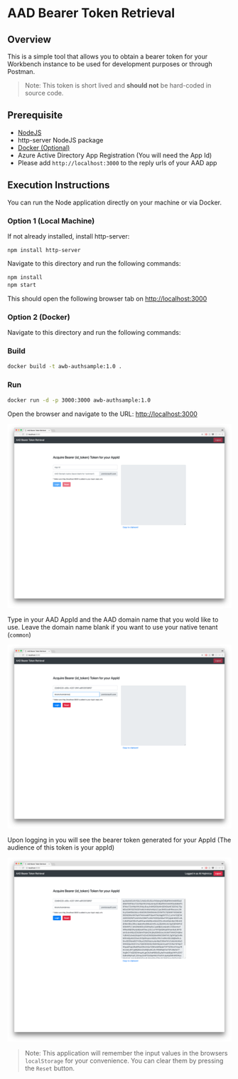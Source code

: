 # AAD Bearer Token Retrieval

## Overview
This is a simple tool that allows you to obtain a bearer token for your Workbench instance to be used for development purposes or through Postman.

> Note: This token is short lived and **should not** be hard-coded in source code.


## Prerequisite
* [NodeJS](https://nodejs.org/)
* http-server NodeJS package
* [Docker (Optional)](https://www.docker.com/products/docker-engine)
* Azure Active Directory App Registration (You will need the App Id)
* Please add `http://localhost:3000` to the reply urls of your AAD app

## Execution Instructions
You can run the Node application directly on your machine or via Docker. 

### Option 1 (Local Machine)

If not already installed, install http-server:

```
npm install http-server
```

Navigate to this directory and run the following commands:

```bash
npm install
npm start
```
This should open the following browser tab on [http://localhost:3000](http://localhost:3000)

### Option 2 (Docker)

Navigate to this directory and run the following commands:

### Build 

```bash
docker build -t awb-authsample:1.0 .
```
### Run 

```bash
docker run -d -p 3000:3000 awb-authsample:1.0
```

Open the browser and navigate to the URL: [http://localhost:3000](http://localhost:3000)

![Fresh login page](media/fresh-page.png)


Type in your AAD AppId and the AAD domain name that you wold like to use. Leave the domain name blank if you want to use your native tenant (`common`)

![Page with input](media/inputs.png)

Upon logging in you will see the bearer token generated for your AppId (The audience of this token is your appId)

![page with token](media/token.png)

> Note: This application will remember the input values in the browsers `localStorage` for your convenience. You can clear them by pressing the `Reset` button.
